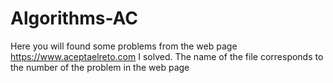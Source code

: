 # Algorithms-AC
Here you will found some problems from the web page https://www.aceptaelreto.com  I solved. The name of the file corresponds to the number of the problem in the web page
